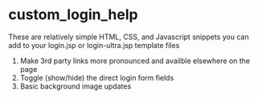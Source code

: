 # custom_login_help

These are relatively simple HTML, CSS, and Javascript snippets you can add to your login.jsp or login-ultra.jsp template files

1. Make 3rd party links more pronounced and availble elsewhere on the page
2. Toggle (show/hide) the direct login form fields
3. Basic background image updates
